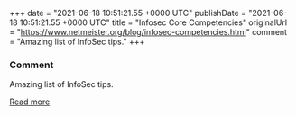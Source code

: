 
+++
date = "2021-06-18 10:51:21.55 +0000 UTC"
publishDate = "2021-06-18 10:51:21.55 +0000 UTC"
title = "Infosec Core Competencies"
originalUrl = "https://www.netmeister.org/blog/infosec-competencies.html"
comment = "Amazing list of InfoSec tips."
+++

### Comment

Amazing list of InfoSec tips.

[Read more](https://www.netmeister.org/blog/infosec-competencies.html)
